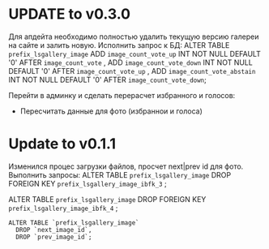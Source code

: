 # UPDATE to v0.3.0

Для апдейта необходимо полностью удалить текущую версию галереи на сайте и залить новую.
Исполнить запрос к БД:
  ALTER TABLE `prefix_lsgallery_image`
	ADD `image_count_vote_up` INT NOT NULL DEFAULT '0' AFTER `image_count_vote` ,
	ADD `image_count_vote_down` INT NOT NULL DEFAULT '0' AFTER `image_count_vote_up` ,
	ADD `image_count_vote_abstain` INT NOT NULL DEFAULT '0' AFTER `image_count_vote_down`;

Перейти в админку и сделать перерасчет избранного и голосов:
  - Пересчитать данные для фото (избраннои и голоса)

# Update to v0.1.1

Изменился процес загрузки файлов, просчет next|prev id для фото.
Выполнить запросы:
  ALTER TABLE `prefix_lsgallery_image` DROP FOREIGN KEY `prefix_lsgallery_image_ibfk_3` ;

  ALTER TABLE `prefix_lsgallery_image` DROP FOREIGN KEY `prefix_lsgallery_image_ibfk_4` ;

	ALTER TABLE `prefix_lsgallery_image`
	  DROP `next_image_id`,
	  DROP `prev_image_id`;


